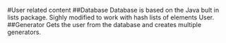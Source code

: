 #User related content
##Database
Database is based on the Java bult in lists package. Sighly modified to work with hash lists of elements User.
##Generator
Gets the user from the database and creates multiple generators. 


